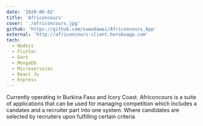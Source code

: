 ```yaml
---
date: '2020-06-02'
title: 'Africoncours'
cover: './africoncours.jpg'
github: 'https://github.com/xuwudawei/Africoncours_App'
external: 'http://africoncours-client.herokuapp.com'
tech:
  - Nodejs
  - Flutter
  - Dart
  - MongoDb
  - Microservices
  - React Js
  - Express
---
```


Currently operating in Burkina Faso and Icory Coast. Africoncours is a suite of applications that can be used for managing competition which includes a candates and a recruiter part into one system. Where candidates are selected by recruiters upon fulfilling certain criteria

